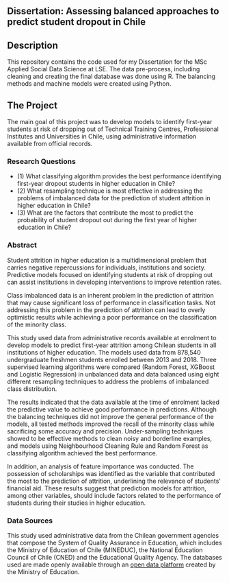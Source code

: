 ## Dissertation: Assessing balanced approaches to predict student dropout in Chile

## Description
This repository contains the code used for my Dissertation for the MSc Applied Social Data Science at LSE. The data pre-process, including cleaning and creating the final database was done using R. The balancing methods and machine models were created using Python.

## The Project
The main goal of this project was to develop models to identify first-year students at risk of dropping out of Technical Training Centres, Professional Institutes and Universities in Chile, using administrative information available from official records.

### Research Questions
- (1) What classifying algorithm provides the best performance identifying first-year dropout students in higher education in Chile?
- (2) What resampling technique is most effective in addressing the problems of imbalanced data for the prediction of student attrition in higher education in Chile?
- (3) What are the factors that contribute the most to predict the probability of student dropout out during the first year of higher education in Chile?

### Abstract
Student attrition in higher education is a multidimensional problem that carries negative repercussions for individuals, institutions and society. Predictive models focused on identifying students at risk of dropping out can assist institutions in developing interventions to improve retention rates.

Class imbalanced data is an inherent problem in the prediction of attrition that may cause significant loss of performance in classification tasks. Not addressing this problem in the prediction of attrition can lead to overly optimistic results while achieving a poor performance on the classification of the minority class.

This study used data from administrative records available at enrolment to develop models to predict first-year attrition among Chilean students in all institutions of higher education. The models used data from 878,540 undergraduate freshmen students enrolled between 2013 and 2018. Three supervised learning algorithms were compared (Random Forest, XGBoost and Logistic Regression) in unbalanced data and data balanced using eight different resampling techniques to address the problems of imbalanced class distribution.

The results indicated that the data available at the time of enrolment lacked the predictive value to achieve good performance in predictions. Although the balancing techniques did not improve the general performance of the models, all tested methods improved the recall of the minority class while sacrificing some accuracy and precision. Under-sampling techniques showed to be effective methods to clean noisy and borderline examples, and models using Neighbourhood Cleaning Rule and Random Forest as classifying algorithm achieved the best performance.

In addition, an analysis of feature importance was conducted. The possession of scholarships was identified as the variable that contributed the most to the prediction of attrition, underlining the relevance of students’ financial aid. These results suggest that prediction models for attrition, among other variables, should include factors related to the performance of students during their studies in higher education.

### Data Sources
This study used administrative data from the Chilean government agencies that compose the System of Quality Assurance in Education, which includes the Ministry of Education of Chile (MINEDUC), the National Education Council of Chile (CNED) and the Educational Quality Agency. The databases used are made openly available through an [open data platform](http://datosabiertos.mineduc.cl) created by the Ministry of Education.
